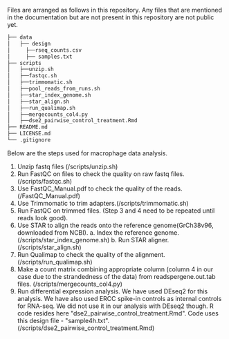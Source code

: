 Files are arranged as follows in this repository. Any files that are mentioned in the documentation but are not present in this repository are not public yet. 

```bash
├── data 
│   ├── design
│     ├──rseq_counts.csv
│     ├── samples.txt
├── scripts
│   ├──unzip.sh
│   ├──fastqc.sh
│   ├──trimmomatic.sh
│   ├──pool_reads_from_runs.sh
│   ├──star_index_genome.sh
│   ├──star_align.sh
│   ├──run_qualimap.sh
│   ├──mergecounts_col4.py
│   ├──dse2_pairwise_control_treatment.Rmd
├── README.md
├── LICENSE.md
└── .gitignore
```

Below are the steps used for macrophage data analysis. 

1. Unzip fastq files (/scripts/unzip.sh)
2. Run FastQC on files to check the quality on raw fastq files.(/scripts/fastqc.sh)
3. Use FastQC_Manual.pdf to check the quality of the reads. (/FastQC_Manual.pdf)
4. Use Trimmomatic to trim adapters.(/scripts/trimmomatic.sh)
5. Run FastQC on trimmed files. (Step 3 and 4 need to be repeated until reads look good). 
6. Use STAR to align the reads onto the reference genome(GrCh38v96, downloaded from NCBI). 
  a. Index the reference genome. (/scripts/star_index_genome.sh)
  b. Run STAR aligner.(/scripts/star_align.sh)
6. Run Qualimap to check the quality of the alignment.(/scripts/run_qualimap.sh)
7. Make a count matrix combining appropriate column (column 4 in our case due to the strandedness of the data) from readspergene.out.tab files. (/scripts/mergecounts_col4.py)
8. Run differential expression analysis. We have used DEseq2 for this analysis. We have also used ERCC spike-in controls as internal controls for RNA-seq. We did not use it in our analysis with DEseq2 though. R code resides here "dse2_pairwise_control_treatment.Rmd". Code uses this design file - "sample4h.txt".(/scripts/dse2_pairwise_control_treatment.Rmd)
